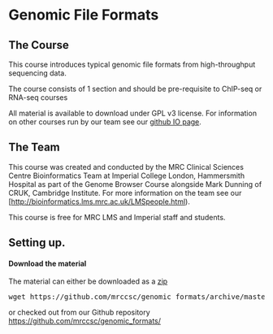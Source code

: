 # Genomic File Formats


## The Course

This course introduces typical genomic file formats from high-throughput sequencing data.

The course consists of 1 section and should be pre-requisite to ChIP-seq or RNA-seq courses


All material is available to download under GPL v3 license. For information on other courses run by our team see our [github IO page](http://bioinformatics.lms.mrc.ac.uk/LMStraining.html).


## The Team
This course was created and conducted by the MRC Clinical Sciences Centre Bioinformatics Team at Imperial College London, Hammersmith Hospital as part of the Genome Browser Course alongside Mark Dunning of CRUK, Cambridge Institute.
For more information on the team see our [http://bioinformatics.lms.mrc.ac.uk/LMSpeople.html).

This course is free for MRC LMS and Imperial staff and students. 


## Setting up.

#### Download the material
The material can either be downloaded as a [zip](https://github.com/mrccsc/genomic_formats/archive/master.zip)
<pre>
wget https://github.com/mrccsc/genomic_formats/archive/master.zip ./
</pre>
or checked out from our Github repository
https://github.com/mrccsc/genomic_formats/

